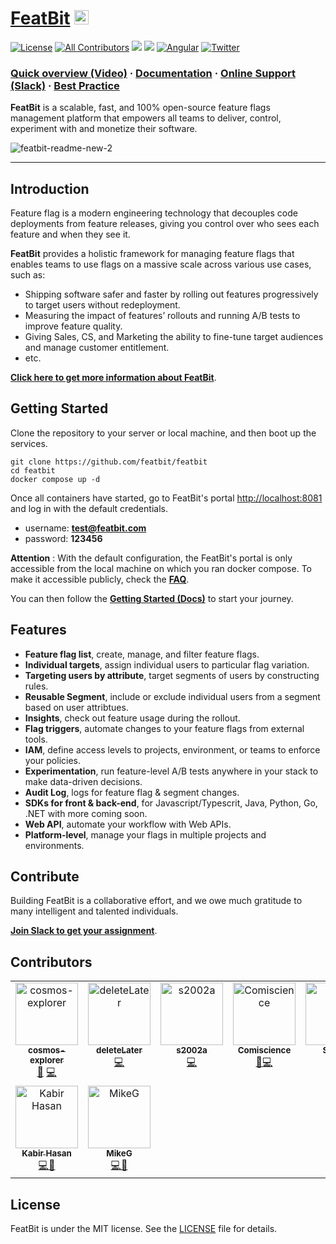 


# [FeatBit](https://featbit.co)    <a href="https://twitter.com/intent/tweet?text=A%20scalable%2C%20fast%2C%20and%20open-source%20Feature%20Management%20platform%20that%20empowers%20all%20teams%20to%20deliver%2C%20control%2C%20monetize%2C%20and%20experiment%20with%20their%20software%20at%20https%3A%2F%2Fgithub.com%2Ffeatbit%2Ffeatbit%0A%0A&hashtags=featureflags,dotnet,opensource,featureflag,featuremanagement&via=RealFeatBit"><img src="https://img.shields.io/twitter/url/http/shields.io.svg?style=social" height=23></a>

[![License](https://img.shields.io/static/v1?style=flat-square&label=license&message=MIT&color=brightgreen)](https://github.com/featbit/featbit/blob/main/LICENSE) <!-- ALL-CONTRIBUTORS-BADGE:START - Do not remove or modify this section -->
[![All Contributors](https://img.shields.io/badge/all_contributors-9-orange.svg?style=flat-square)](#contributors-) <!-- ALL-CONTRIBUTORS-BADGE:END --> [![](https://img.shields.io/badge/.NET-%3E=6.0-6E359E?style=flat-square&logo=csharp&logoColor=white)](https://dotnet.microsoft.com/)
[![](https://img.shields.io/badge/Python-%3E=3.9-FFDD53?style=flat-square&logo=python&logoColor=white)](https://www.python.org/)
[![Angular](https://img.shields.io/badge/Angular-14.0-DD0031?style=flat-square&logo=angular&logoColor=white)](https://angular.io/)   [![Twitter](https://img.shields.io/badge/Twitter-1DA1F2?style=flat-square&logo=twitter&logoColor=white)](https://twitter.com/RealFeatBit)


<h3 align="left">
  <a href="https://www.youtube.com/watch?v=hfww1FpjHV0" >Quick overview (Video)</a>
  <span> · </span>
  <a href="https://featbit.gitbook.io/">Documentation</a>
  <span> · </span>
  <a href="https://join.slack.com/t/featbit/shared_invite/zt-1ew5e2vbb-x6Apan1xZOaYMnFzqZkGNQ">Online Support (Slack)</a>
  <span> · </span>
  <a href="https://www.featbit.co//blogs?tag=Best+Practice&term=">Best Practice</a>
</h3>


**FeatBit** is a scalable, fast, and 100% open-source feature flags management platform that empowers all teams to deliver, control, experiment with and monetize their software.

![featbit-readme-new-2](https://user-images.githubusercontent.com/68597908/211645725-391777fa-b5c0-4a0c-88e9-df9f05af9c61.gif)

---------------------------------------------------------------------------




## Introduction

Feature flag is a modern engineering technology that decouples code deployments from feature releases, giving you control over who sees each feature and when they see it. 

**FeatBit** provides a holistic framework for managing feature flags that enables teams to use flags on a massive scale across various use cases, such as: 

- Shipping software safer and faster by rolling out features progressively to target users without redeployment.
- Measuring the impact of features’ rollouts and running A/B tests to improve feature quality.
- Giving Sales, CS, and Marketing the ability to fine-tune target audiences and manage customer entitlement.
- etc.

[**Click here to get more information about FeatBit**](https://www.featbit.co/).

## Getting Started

Clone the repository to your server or local machine, and then boot up the services.

```
git clone https://github.com/featbit/featbit
cd featbit
docker compose up -d
```

Once all containers have started, go to FeatBit's portal [http://localhost:8081](http://localhost:8081) and log in with
the default credentials.

- username: **test@featbit.com**
- password: **123456**

**Attention** : With the default configuration, the FeatBit's portal is only accessible from the local machine on which you ran docker
compose. To make it accessible publicly, check the [**FAQ**](https://docs.featbit.co/docs/installation/faq#how-to-make-featbit-portal-accessible-publicly).

You can then follow the [**Getting Started (Docs)**](https://featbit.gitbook.io/) to start your journey.

## Features

- **Feature flag list**, create, manage, and filter feature flags.
- **Individual targets**, assign individual users to particular flag variation.
- **Targeting users by attribute**, target segments of users by constructing rules.
- **Reusable Segment**, include or exclude individual users from a segment based on user attribtues.
- **Insights**, check out feature usage during the rollout.
- **Flag triggers**, automate changes to your feature flags from external tools.
- **IAM**, define access levels to projects, environment, or teams to enforce your policies.
- **Experimentation**, run feature-level A/B tests anywhere in your stack to make data-driven decisions.
- **Audit Log**, logs for feature flag & segment changes.
- **SDKs for front & back-end**, for Javascript/Typescrit, Java, Python, Go, .NET with more coming soon.
- **Web API**, automate your workflow with Web APIs.
- **Platform-level**, manage your flags in multiple projects and environments.



<!-- - - An online support channel that helps you to quickly solve the problem. -->

<!-- [Community Forum](https://github.com/featbit/featbit/discussions/34) - where you can request new features, ask questions, show-n-tell, etc.

[Architecture](https://featbit.gitbook.io/docs/tech-stack/architecture) - an architecture overview of FeatBit system.

[Benchmark](https://featbit.gitbook.io/docs/tech-stack/benchmark) - the performance report of FeatBit running in non-cluster mode. -->

## Contribute

Building FeatBit is a collaborative effort, and we owe much gratitude to many intelligent and talented individuals. 

[**Join Slack to get your assignment**](https://join.slack.com/t/featbit/shared_invite/zt-1ew5e2vbb-x6Apan1xZOaYMnFzqZkGNQ). 

## Contributors

<!-- ALL-CONTRIBUTORS-LIST:START - Do not remove or modify this section -->
<!-- prettier-ignore-start -->
<!-- markdownlint-disable -->
<table>
  <tbody>
    <tr>
      <td align="center" valign="top" width="14.28%"><a href="https://github.com/cosmos-explorer"><img src="https://avatars.githubusercontent.com/u/88151306?v=4?s=100" width="100px;" alt="cosmos-explorer"/><br /><sub><b>cosmos-explorer</b></sub></a><br /><a href="#userTesting-cosmos-explorer" title="User Testing">📓</a> <a href="https://github.com/featbit/featbit/commits?author=cosmos-explorer" title="Code">💻</a></td>
      <td align="center" valign="top" width="14.28%"><a href="https://github.com/deleteLater"><img src="https://avatars.githubusercontent.com/u/34052208?v=4?s=100" width="100px;" alt="deleteLater"/><br /><sub><b>deleteLater</b></sub></a><br /><a href="https://github.com/featbit/featbit/commits?author=deleteLater" title="Code">💻</a></td>
      <td align="center" valign="top" width="14.28%"><a href="https://github.com/dsun0720"><img src="https://avatars.githubusercontent.com/u/38680131?v=4?s=100" width="100px;" alt="s2002a"/><br /><sub><b>s2002a</b></sub></a><br /><a href="https://github.com/featbit/featbit/commits?author=dsun0720" title="Code">💻</a></td>
      <td align="center" valign="top" width="14.28%"><a href="https://github.com/FeatBit"><img src="https://avatars.githubusercontent.com/u/68597908?v=4?s=100" width="100px;" alt="Comiscience"/><br /><sub><b>Comiscience</b></sub></a><br /><a href="https://github.com/featbit/featbit/commits?author=cosmic-flood" title="Documentation">📖</a><a href="https://github.com/featbit/featbit/commits?author=cosmic-flood" title="Code">💻</a></td>
      <td align="center" valign="top" width="14.28%"><a href="https://github.com/san-ki"><img src="https://avatars.githubusercontent.com/u/66792330?v=4?s=100" width="100px;" alt="Sanket"/><br /><sub><b>Sanket</b></sub></a><br /><a href="https://github.com/featbit/featbit/commits?author=san-ki" title="Code">💻</a><a href="https://github.com/featbit/featbit/commits?author=san-ki" title="Medal">🥇</a></td>
      <td align="center" valign="top" width="14.28%"><a href="https://github.com/sagar110599"><img src="https://avatars.githubusercontent.com/u/46983757?v=4?s=100" width="100px;" alt="sagar110599"/><br /><sub><b>sagar110599</b></sub></a><br /><a href="https://github.com/featbit/featbit/commits?author=sagar110599" title="Code">💻</a><a href="https://github.com/featbit/featbit/commits?author=sagar110599" title="Medal">🥇</a></td>
      <td align="center" valign="top" width="14.28%"><a href="https://github.com/DaveFz"><img src="https://avatars.githubusercontent.com/u/47706547?v=4?s=100" width="100px;" alt="Dave"/><br /><sub><b>Dave</b></sub></a><br /><a href="https://github.com/featbit/featbit/commits?author=DaveFz" title="Code">💻</a><a href="https://github.com/featbit/featbit/commits?author=DaveFz" title="Medal">🥇</a></td>
    </tr>
    <tr>
      <td align="center" valign="top" width="14.28%"><a href="https://www.linkedin.com/in/kabirhasan/"><img src="https://avatars.githubusercontent.com/u/29860651?v=4?s=100" width="100px;" alt="Kabir Hasan"/><br /><sub><b>Kabir Hasan</b></sub></a><br /><a href="https://github.com/featbit/featbit/commits?author=kabir-webDev" title="Code">💻</a><a href="https://github.com/featbit/featbit/commits?author=kabir-webDev" title="Medal">🥇</a></td>
      <td align="center" valign="top" width="14.28%"><a href="https://github.com/Michaelg22"><img src="https://avatars.githubusercontent.com/u/62085623?v=4?s=100" width="100px;" alt="MikeG"/><br /><sub><b>MikeG</b></sub></a><br /><a href="https://github.com/featbit/featbit/commits?author=Michaelg22" title="Code">💻</a><a href="https://github.com/featbit/featbit/commits?author=Michaelg22" title="Medal">🥇</a></td>
    </tr>
  </tbody>
</table>

<!-- markdownlint-restore -->
<!-- prettier-ignore-end -->

<!-- ALL-CONTRIBUTORS-LIST:END -->

## License

FeatBit is under the MIT license. See the [LICENSE](https://github.com/featbit/featbit/blob/main/LICENSE) file for details.

